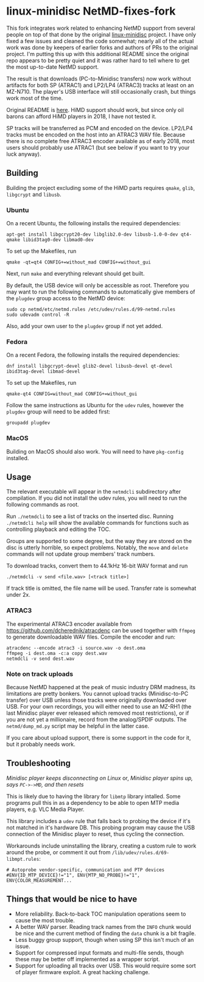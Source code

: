 # linux-minidisc NetMD-fixes-fork

This fork integrates work related to enhancing NetMD support from several people on
top of that done by the original [linux-minidisc](https://github.com/glaubitz/linux-minidisc)
project. I have only fixed a few issues and cleaned the code somewhat; nearly all of the
actual work was done by keepers of earlier forks and authors of PRs to the original
project. I'm putting this up with this additional README since the original
repo appears to be pretty quiet and it was rather hard to tell where to get the most
up-to-date NetMD support.

The result is that downloads (PC-to-Minidisc transfers) now work without artifacts
for both SP (ATRAC1) and LP2/LP4 (ATRAC3) tracks at least on an MZ-N710. The player's
USB interface will still occasionally crash, but things work most of the time.

Original README is [here](README). HiMD support should work, but since only oil barons
can afford HiMD players in 2018, I have not tested it.

SP tracks will be transferred as PCM and encoded on the device. LP2/LP4 tracks
must be encoded on the host into an ATRAC3 WAV file. Because there is no complete free
ATRAC3 encoder available as of early 2018, most users should probably use ATRAC1 (but
see below if you want to try your luck anyway).

## Building

Building the project excluding some of the HiMD parts requires `qmake`, `glib`, `libgcrypt`
and `libusb`.

### Ubuntu
On a recent Ubuntu, the following installs the required dependencies:

    apt-get install libgcrypt20-dev libglib2.0-dev libusb-1.0-0-dev qt4-qmake libid3tag0-dev libmad0-dev

To set up the Makefiles, run

    qmake -qt=qt4 CONFIG+=without_mad CONFIG+=without_gui

Next, run `make` and everything relevant should get built.

By default, the USB device will only be accessible as root. Therefore you may want
to run the following commands to automatically give members of the `plugdev` group access
to the NetMD device:

    sudo cp netmd/etc/netmd.rules /etc/udev/rules.d/99-netmd.rules
    sudo udevadm control -R

Also, add your own user to the `plugdev` group if not yet added.

### Fedora
On a recent Fedora, the following installs the required dependencies:

    dnf install libgcrypt-devel glib2-devel libusb-devel qt-devel ibid3tag-devel libmad-devel
    
To set up the Makefiles, run

    qmake-qt4 CONFIG=without_mad CONFIG+=without_gui

Follow the same instructions as Ubuntu for the `udev` rules, however the `plugdev` group will need to be added first:

    groupadd plugdev

### MacOS
Building on MacOS should also work. You will need to have `pkg-config` installed.

## Usage

The relevant executable will appear in the `netmdcli` subdirectory after compilation.
If you did not install the udev rules, you will need to run the following commands as
root.

Run `./netmdcli` to see a list of tracks on the inserted disc. Running `./netmdcli help`
will show the available commands for functions such as controlling playback and editing
the TOC.

Groups are supported to some degree, but the way they are stored on the disc is utterly
horrible, so expect problems. Notably, the `move` and `delete` commands will not
update group members' track numbers.

To download tracks, convert them to 44.1kHz 16-bit WAV format and run

    ./netmdcli -v send <file.wav> [<track title>]

If track title is omitted, the file name will be used. Transfer rate is somewhat
under 2x.

### ATRAC3

The experimental ATRAC3 encoder available from https://github.com/dcherednik/atracdenc
can be used together with `ffmpeg` to generate downloadable WAV files. Compile the
encoder and run:

    atracdenc --encode atrac3 -i source.wav -o dest.oma
    ffmpeg -i dest.oma -c:a copy dest.wav
    netmdcli -v send dest.wav

### Note on track uploads

Because NetMD happened at the peak of music industry DRM madness, its limitations
are pretty bonkers. You cannot upload tracks (Minidisc-to-PC transfer) over USB unless
those tracks were originally downloaded over USB. For your own recordings,
you will either need to use an MZ-RH1 (the last Minidisc player ever released which removed
most restrictions), or if you are not yet a millionaire, record from the analog/SPDIF
outputs. The `netmd/dump_md.py` script may be helpful in the latter case.

If you care about upload support, there is some support in the code for it, but
it probably needs work.

## Troubleshooting
*Minidisc player keeps disconnecting on Linux* or, *Minidisc player spins up, says `PC->->MD`, and then resets*

This is likely due to having the library for `libmtp` library intalled.
Some programs pull this in as a dependency to be able to open MTP media players, e.g.
VLC Media Player.

This library includes a `udev` rule that falls back to probing the device if it's
not matched in it's hardware DB. This probing program may cause the USB connection
of the Minidisc player to reset, thus cycling the connection.

Workarounds include uninstalling the library, creating a custom rule to work around the probe,
or comment it out from `/lib/udev/rules.d/69-libmpt.rules`:

    # Autoprobe vendor-specific, communication and PTP devices
    #ENV{ID_MTP_DEVICE}!="1", ENV{MTP_NO_PROBE}!="1", ENV{COLOR_MEASUREMENT...


## Things that would be nice to have

  * More reliability. Back-to-back TOC manipulation operations seem to cause the
    most trouble.
  * A better WAV parser. Reading track names from the `INFO` chunk would be nice
    and the current method of finding the `data` chunk is a bit fragile.
  * Less buggy group support, though when using SP this isn't much of an issue.
  * Support for compressed input formats and multi-file sends, though these may be
    better off implemented as a wrapper script.
  * Support for uploading all tracks over USB. This would require some sort of player
    firmware exploit. A great hacking challenge.
